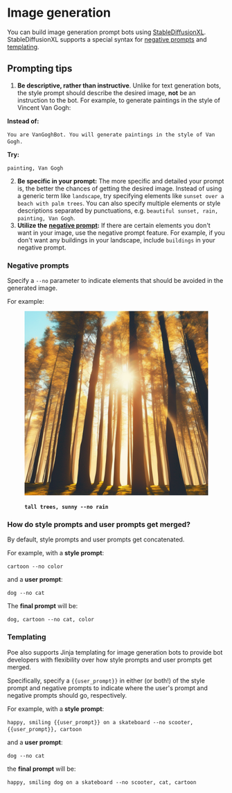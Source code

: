 # Image generation

You can build image generation prompt bots using [StableDiffusionXL](https://poe.com/StableDiffusionXL). StableDiffusionXL supports a special syntax for [negative prompts](image-generation.md#negative-prompts) and [templating](image-generation.md#templating).

## Prompting tips

1. **Be descriptive, rather than instructive**. Unlike for text generation bots, the style prompt should describe the desired image, **not** be an instruction to the bot. For example, to generate paintings in the style of Vincent Van Gogh:

**Instead of:**

```
You are VanGoghBot. You will generate paintings in the style of Van Gogh.
```

**Try:**

```
painting, Van Gogh
```

2. **Be specific in your prompt:** The more specific and detailed your prompt is, the better the chances of getting the desired image. Instead of using a generic term like `landscape`, try specifying elements like `sunset over a beach with palm trees`. You can also specify multiple elements or style descriptions separated by punctuations, e.g. `beautiful sunset, rain, painting, Van Gogh`.
3. **Utilize the** [**negative prompt**](image-generation.md#negative-prompts)**:** If there are certain elements you don't want in your image, use the negative prompt feature. For example, if you don't want any buildings in your landscape, include `buildings` in your negative prompt.

### Negative prompts

Specify a `--no` parameter to indicate elements that should be avoided in the generated image.

For example:

<figure><img src="../../.gitbook/assets/tall_trees,_sunny_--no_rain.png" alt="" width="563"><figcaption><p><strong><code>tall trees, sunny --no rain</code></strong></p></figcaption></figure>

### How do style prompts and user prompts get merged?

By default, style prompts and user prompts get concatenated.&#x20;

For example, with a **style prompt**:

```
cartoon --no color
```

and a **user prompt**:

```
dog --no cat
```

The **final prompt** will be:

```
dog, cartoon --no cat, color
```

### Templating

Poe also supports Jinja templating for image generation bots to provide bot developers with flexibility over how style prompts and user prompts get merged.

Specifically, specify a `{{user_prompt}}` in either (or both!) of the style prompt and negative prompts to indicate where the user's prompt and negative prompts should go, respectively.

For example, with a **style prompt**:

```
happy, smiling {{user_prompt}} on a skateboard --no scooter, {{user_prompt}}, cartoon
```

and a **user prompt**:

```
dog --no cat
```

the **final prompt** will be:

```
happy, smiling dog on a skateboard --no scooter, cat, cartoon
```

